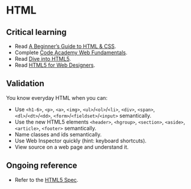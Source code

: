 HTML
====

Critical learning
-----------------

* Read [A Beginner’s Guide to HTML & CSS](http://learn.shayhowe.com/).
* Complete [Code Academy Web Fundamentals](http://www.codecademy.com/tracks/web).
* Read [Dive into HTML5](http://diveintohtml5.info/).
* Read [HTML5 for Web Designers](http://www.abookapart.com/products/html5-for-web-designers).

Validation
----------

You know everyday HTML when you can:

* Use `<h1-6>`, `<p>`, `<a>`, `<img>`, `<ul>`/`<ol>`/`<li>`, `<div>`, `<span>`,
  `<dl>`/`<dt>`/`<dd>`, `<form>`/`<fieldset>`/`<input>` semantically.
* Use the new HTML5 elements `<header>`, `<hgroup>`, `<section>`, `<aside>`,
  `<article>`, `<footer>` semantically.
* Name classes and ids semantically.
* Use Web Inspector quickly (hint: keyboard shortcuts).
* View source on a web page and understand it.

Ongoing reference
-----------------

* Refer to the [HTML5 Spec](http://dev.w3.org/html5/spec/single-page.html).
